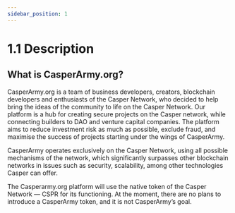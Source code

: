```yaml
---
sidebar_position: 1
---
```


# 1.1 Description

## What is CasperArmy.org?

CasperArmy.org is a team of business developers, creators, blockchain developers and enthusiasts of the Casper Network, who decided to help bring the ideas of the community to life on the Casper Network. Our platform is a hub for creating secure projects on the Casper network, while connecting builders to DAO and venture capital companies. The platform aims to reduce investment risk as much as possible, exclude fraud, and maximise the success of projects starting under the wings of CasperArmy.

CasperArmy operates exclusively on the Casper Network, using all possible mechanisms of the network, which significantly surpasses other blockchain networks in issues such as security, scalability, among other technologies Casper can offer.

The Casperarmy.org platform will use the native token of the Casper Network — CSPR for its functioning. At the moment, there are no plans to introduce a CasperArmy token, and it is not CasperArmy’s goal.
